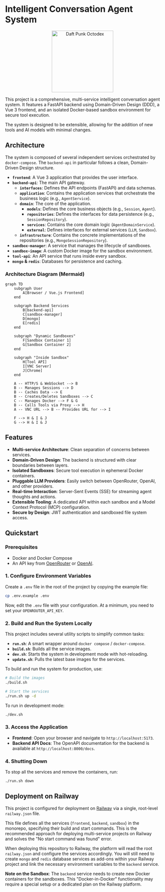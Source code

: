# Intelligent Conversation Agent System

<p align="center">
  <img src="https://octodex.github.com/images/daftpunktocat-guy.gif" alt="Daft Punk Octodex" width="200"/>
</p>

This project is a comprehensive, multi-service intelligent conversation agent system. It features a FastAPI backend using Domain-Driven Design (DDD), a Vue 3 frontend, and an isolated Docker-based sandbox environment for secure tool execution.

The system is designed to be extensible, allowing for the addition of new tools and AI models with minimal changes.

## Architecture

The system is composed of several independent services orchestrated by `docker-compose`. The `backend-api` in particular follows a clean, Domain-Driven Design structure.

- **`frontend`**: A Vue 3 application that provides the user interface.
- **`backend-api`**: The main API gateway.
  - **`interfaces`**: Defines the API endpoints (FastAPI) and data schemas.
  - **`application`**: Contains the application services that orchestrate the business logic (e.g., `AgentService`).
  - **`domain`**: The core of the application.
    - **`models`**: Defines the core business objects (e.g., `Session`, `Agent`).
    - **`repositories`**: Defines the interfaces for data persistence (e.g., `SessionRepository`).
    - **`services`**: Contains the core domain logic (`AgentDomainService`).
    - **`external`**: Defines interfaces for external services (`LLM`, `Sandbox`).
  - **`infrastructure`**: Contains the concrete implementations of the repositories (e.g., `MongoSessionRepository`).
- **`sandbox-manager`**: A service that manages the lifecycle of sandboxes.
- **`sandbox-image`**: A custom Docker image for the sandbox environment.
- **`tool-api`**: An API service that runs inside every sandbox.
- **`mongo` & `redis`**: Databases for persistence and caching.

### Architecture Diagram (Mermaid)

```mermaid
graph TD
    subgraph User
        A[Browser / Vue.js Frontend]
    end

    subgraph Backend Services
        B[backend-api]
        C[sandbox-manager]
        D[mongo]
        E[redis]
    end

    subgraph "Dynamic Sandboxes"
        F[Sandbox Container 1]
        G[Sandbox Container 2]
    end

    subgraph "Inside Sandbox"
        H[Tool API]
        I[VNC Server]
        J[Chrome]
    end

    A -- HTTP/S & WebSocket --> B
    B -- Manages Sessions --> D
    B -- Caches Data --> E
    B -- Creates/Deletes Sandboxes --> C
    C -- Manages Docker --> F & G
    B -- Calls Tools via Proxy --> H
    A -- VNC URL --> B -- Provides URL for --> I

    F --> H & I & J
    G --> H & I & J
```

## Features

- **Multi-service Architecture**: Clean separation of concerns between services.
- **Domain-Driven Design**: The backend is structured with clear boundaries between layers.
- **Isolated Sandboxes**: Secure tool execution in ephemeral Docker containers.
- **Pluggable LLM Providers**: Easily switch between OpenRouter, OpenAI, and other providers.
- **Real-time Interaction**: Server-Sent Events (SSE) for streaming agent thoughts and actions.
- **Extensible Tooling**: A dedicated API within each sandbox and a Model Context Protocol (MCP) configuration.
- **Secure by Design**: JWT authentication and sandboxed file system access.

## Quickstart

### Prerequisites

- Docker and Docker Compose
- An API key from [OpenRouter](https://openrouter.ai/keys) or [OpenAI](https://platform.openai.com/signup).

### 1. Configure Environment Variables

Create a `.env` file in the root of the project by copying the example file:

```bash
cp .env.example .env
```

Now, edit the `.env` file with your configuration. At a minimum, you need to set your `OPENROUTER_API_KEY`.

### 2. Build and Run the System Locally

This project includes several utility scripts to simplify common tasks:

- **`run.sh`**: A smart wrapper around `docker compose` / `docker-compose`.
- **`build.sh`**: Builds all the service images.
- **`dev.sh`**: Starts the system in development mode with hot-reloading.
- **`update.sh`**: Pulls the latest base images for the services.

To build and run the system for production, use:

```bash
# Build the images
./build.sh

# Start the services
./run.sh up -d
```

To run in development mode:
```bash
./dev.sh
```

### 3. Access the Application

- **Frontend**: Open your browser and navigate to `http://localhost:5173`.
- **Backend API Docs**: The OpenAPI documentation for the backend is available at `http://localhost:8000/docs`.

### 4. Shutting Down

To stop all the services and remove the containers, run:

```bash
./run.sh down
```

## Deployment on Railway

This project is configured for deployment on [Railway](https://railway.app/) via a single, root-level `railway.json` file.

This file defines all the services (`frontend`, `backend`, `sandbox`) in the monorepo, specifying their build and start commands. This is the recommended approach for deploying multi-service projects on Railway and solves the "No start command was found" error.

When deploying this repository to Railway, the platform will read the root `railway.json` and configure the services accordingly. You will still need to create `mongo` and `redis` database services as add-ons within your Railway project and link the necessary environment variables to the `backend` service.

**Note on the Sandbox**: The `backend` service needs to create new Docker containers for the sandboxes. This "Docker-in-Docker" functionality may require a special setup or a dedicated plan on the Railway platform.
